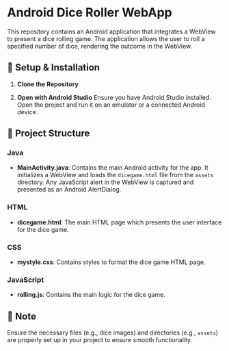 # Android Dice Roller WebApp

This repository contains an Android application that integrates a WebView to present a dice rolling game. The application allows the user to roll a specified number of dice, rendering the outcome in the WebView. 

## 🚀 Setup & Installation

1. **Clone the Repository**

2. **Open with Android Studio**
Ensure you have Android Studio installed. Open the project and run it on an emulator or a connected Android device.

## 📁 Project Structure

### Java
- **MainActivity.java**: Contains the main Android activity for the app. It initializes a WebView and loads the `dicegame.html` file from the `assets` directory. Any JavaScript alert in the WebView is captured and presented as an Android AlertDialog.

### HTML
- **dicegame.html**: The main HTML page which presents the user interface for the dice game. 

### CSS
- **mystyle.css**: Contains styles to format the dice game HTML page.

### JavaScript
- **rolling.js**: Contains the main logic for the dice game.

## 📝 Note
Ensure the necessary files (e.g., dice images) and directories (e.g., `assets`) are properly set up in your project to ensure smooth functionality.
